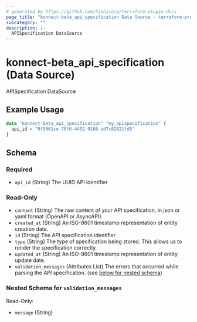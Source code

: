```yaml
---
# generated by https://github.com/hashicorp/terraform-plugin-docs
page_title: "konnect-beta_api_specification Data Source - terraform-provider-konnect-beta"
subcategory: ""
description: |-
  APISpecification DataSource
---
```


# konnect-beta_api_specification (Data Source)

APISpecification DataSource

## Example Usage

```terraform
data "konnect-beta_api_specification" "my_apispecification" {
  api_id = "9f5061ce-78f6-4452-9108-ad7c02821fd5"
}
```

<!-- schema generated by tfplugindocs -->
## Schema

### Required

- `api_id` (String) The UUID API identifier

### Read-Only

- `content` (String) The raw content of your API specification, in json or yaml format (OpenAPI or AsyncAPI).
- `created_at` (String) An ISO-8601 timestamp representation of entity creation date.
- `id` (String) The API specification identifier.
- `type` (String) The type of specification being stored. This allows us to render the specification correctly.
- `updated_at` (String) An ISO-8601 timestamp representation of entity update date.
- `validation_messages` (Attributes List) The errors that occurred while parsing the API specification. (see [below for nested schema](#nestedatt--validation_messages))

<a id="nestedatt--validation_messages"></a>
### Nested Schema for `validation_messages`

Read-Only:

- `message` (String)
